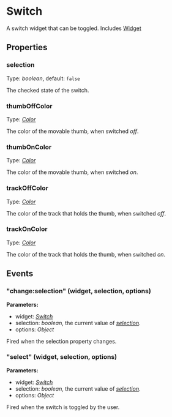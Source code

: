 ---
---
# Switch
A switch widget that can be toggled.
Includes [Widget](Widget.md)

## Properties
### selection
Type: *boolean*, default: `false`

The checked state of the switch.
### thumbOffColor
Type: *[Color](../types.md#color)*

The color of the movable thumb, when switched *off*.
### thumbOnColor
Type: *[Color](../types.md#color)*

The color of the movable thumb, when switched *on*.
### trackOffColor
Type: *[Color](../types.md#color)*

The color of the track that holds the thumb, when switched *off*.
### trackOnColor
Type: *[Color](../types.md#color)*

The color of the track that holds the thumb, when switched *on*.

## Events
### "change:selection" (widget, selection, options)

**Parameters:** 

- widget: *[Switch](Switch.md)*
- selection: *boolean*, the current value of *[selection](#selection)*.
- options: *Object*

Fired when the selection property changes.

### "select" (widget, selection, options)

**Parameters:** 

- widget: *[Switch](Switch.md)*
- selection: *boolean*, the current value of *[selection](#selection)*.
- options: *Object*

Fired when the switch is toggled by the user.

